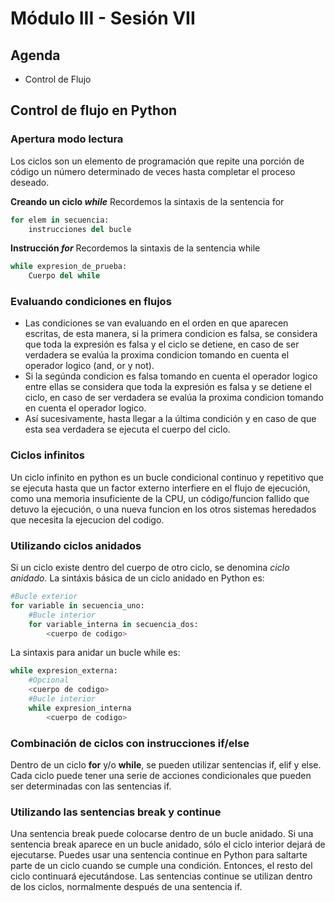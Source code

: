 # Módulo III - Sesión VII

## Agenda

- Control de Flujo

## Control de flujo en Python

### Apertura modo lectura

Los ciclos son un elemento de programación que repite una porción de código un número determinado de veces hasta completar el proceso deseado.

**Creando un ciclo _while_**
Recordemos la sintaxis de la sentencia for

```python
for elem in secuencia:
    instrucciones del bucle
```

**Instrucción _for_**
Recordemos la sintaxis de la sentencia while

```python
while expresion_de_prueba:
    Cuerpo del while
```

### Evaluando condiciones en flujos

- Las condiciones se van evaluando en el orden en que aparecen escritas, de esta manera, si la primera condicion es falsa, se considera que toda la expresión es falsa y el ciclo se detiene, en caso de ser verdadera se evalúa la proxima condicion tomando en cuenta el operador logico (and, or y not).
- Si la segúnda condicion es falsa tomando en cuenta el operador logico entre ellas se considera que toda la expresión es falsa y se detiene el ciclo, en caso de ser verdadera se evalúa la proxima condicion tomando en cuenta el operador logico.
- Así sucesivamente, hasta llegar a la última condición y en caso de que esta sea verdadera se ejecuta el cuerpo del ciclo.

### Ciclos infinitos

Un ciclo infinito en python es un bucle condicional continuo y repetitivo que se ejecuta hasta que un factor externo interfiere en el flujo de ejecución, como una memoria insuficiente de la CPU, un código/funcion fallido que detuvo la ejecución, o una nueva funcion en los otros sistemas heredados que necesita la ejecucion del codigo.

### Utilizando ciclos anidados

Si un ciclo existe dentro del cuerpo de otro ciclo, se denomina _ciclo anidado._ La sintáxis básica de un ciclo anidado en Python es:

```python
#Bucle exterior
for variable in secuencia_uno:
    #Bucle interior
    for variable_interna in secuencia_dos:
        <cuerpo de codigo>
```

La sintaxis para anidar un bucle while es:

```python
while expresion_externa:
    #Opcional
    <cuerpo de codigo>
    #Bucle interior
    while expresion_interna
        <cuerpo de codigo>
```

### Combinación de ciclos con instrucciones if/else

Dentro de un ciclo **for** y/o **while**, se pueden utilizar sentencias if, elif y else. Cada ciclo puede tener una serie de acciones condicionales que pueden ser determinadas con las sentencias if.

### Utilizando las sentencias break y continue

Una sentencia break puede colocarse dentro de un bucle anidado. Si una sentencia break aparece en un bucle anidado, sólo el ciclo interior dejará de ejecutarse. Puedes usar una sentencia continue en Python para saltarte parte de un ciclo cuando se cumple una condición. Entonces, el resto del ciclo continuará ejecutándose. Las sentencias continue se utilizan dentro de los ciclos, normalmente después de una sentencia if.
